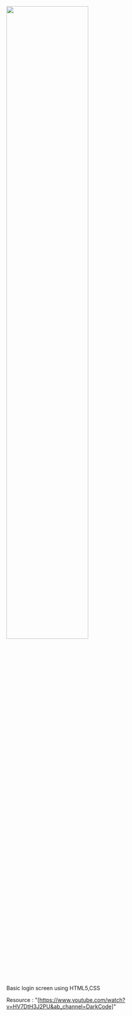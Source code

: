 <img src="https://user-images.githubusercontent.com/72396967/107298488-93a29600-6a86-11eb-9655-15262ef3350e.gif" width="65%"></img> 
  
Basic login screen using HTML5,CSS
  
    
Resource : "[https://www.youtube.com/watch?v=HV7DtH3J2PU&ab_channel=DarkCode]"
